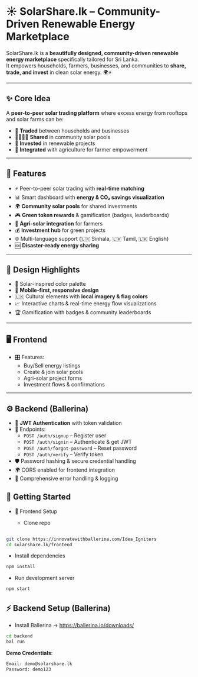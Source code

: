 # ☀️ SolarShare.lk – Community-Driven Renewable Energy Marketplace  

SolarShare.lk is a **beautifully designed, community-driven renewable energy marketplace** specifically tailored for Sri Lanka.  
It empowers households, farmers, businesses, and communities to **share, trade, and invest** in clean solar energy. 🌍⚡  

---

## ✨ Core Idea  
A **peer-to-peer solar trading platform** where excess energy from rooftops and solar farms can be:  
- 🔄 **Traded** between households and businesses  
- 👨‍👩‍👧‍👦 **Shared** in community solar pools  
- 🌱 **Invested** in renewable projects  
- 🚜 **Integrated** with agriculture for farmer empowerment  

---

## 🔑 Features  
- ⚡ Peer-to-peer solar trading with **real-time matching**  
- 📊 Smart dashboard with **energy & CO₂ savings visualization**  
- 🌍 **Community solar pools** for shared investments  
- 🎮 **Green token rewards** & gamification (badges, leaderboards)  
- 🚜 **Agri-solar integration** for farmers  
- 💰 **Investment hub** for green projects  
- 🌐 Multi-language support (🇱🇰 Sinhala, 🇱🇰 Tamil, 🇱🇰 English)  
- 🆘 **Disaster-ready energy sharing**  

---

## 🎨 Design Highlights  
- 🎨 Solar-inspired color palette  
- 📱 **Mobile-first, responsive design**  
- 🇱🇰 Cultural elements with **local imagery & flag colors**  
- 📈 Interactive charts & real-time energy flow visualizations  
- 🏆 Gamification with badges & community leaderboards  

---

## 🖥️ Frontend   
- 🎛️ Features:  
  - Buy/Sell energy listings  
  - Create & join solar pools  
  - Agri-solar project forms  
  - Investment flows & confirmations  

---

## ⚙️ Backend (Ballerina)  
- 🔑 **JWT Authentication** with token validation  
- 📝 Endpoints:  
  - `POST /auth/signup` – Register user  
  - `POST /auth/signin` – Authenticate & get JWT  
  - `POST /auth/forgot-password` – Reset password  
  - `POST /auth/verify` – Verify token  
- 🛡️ Password hashing & secure credential handling  
- 🌍 CORS enabled for frontend integration  
- 🐞 Comprehensive error handling & logging  


## 🚀 Getting Started
- 🔧 Frontend Setup

  - Clone repo
```bash
  
git clone https://innovatewithballerina.com/Idea_Igniters
cd solarshare.lk/frontend

```

- Install dependencies
```bash 
npm install
```

- Run development server
```bash 
npm start
```

## ⚡ Backend Setup (Ballerina)
- Install Ballerina -> https://ballerina.io/downloads/
  
```bash 
cd backend
bal run
```


**Demo Credentials**:  
```bash
Email: demo@solarshare.lk  
Password: demo123

```

